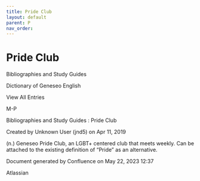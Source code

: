 ```yaml
---
title: Pride Club
layout: default
parent: P
nav_order:
---
```


# Pride Club

Bibliographies and Study Guides

Dictionary of Geneseo English

View All Entries

M-P

Bibliographies and Study Guides : Pride Club

Created by  Unknown User (jnd5) on Apr 11, 2019

(n.) Geneseo Pride Club, an LGBT+ centered club that meets weekly. Can be attached to the existing definition of “Pride” as an alternative.

Document generated by Confluence on May 22, 2023 12:37

Atlassian
